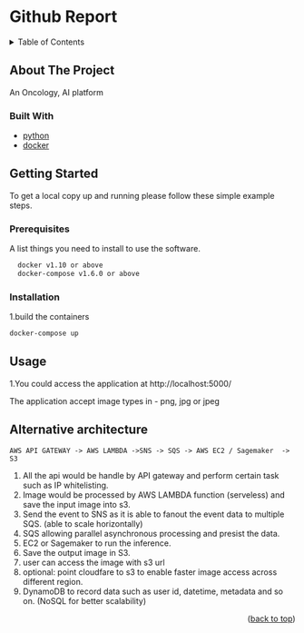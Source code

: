 # Github Report
<div id="top"></div>
<!-- TABLE OF CONTENTS -->
<details>
  <summary>Table of Contents</summary>
  <ol>
    <li>
      <a href="#about-the-project">About The Project</a>
      <ul>
        <li><a href="#built-with">Built With</a></li>
      </ul>
    </li>
    <li>
      <a href="#getting-started">Getting Started</a>
      <ul>
        <li><a href="#prerequisites">Prerequisites</a></li>
        <li><a href="#installation">Installation</a></li>
      </ul>
    </li>
    <li><a href="#usage">Usage</a></li>

  </ol>
</details>



<!-- ABOUT THE PROJECT -->
## About The Project

An Oncology, AI platform


### Built With


* [python](https://www.python.org)
* [docker](https://www.docker.com/)



<!-- GETTING STARTED -->
## Getting Started

To get a local copy up and running please follow these simple example steps.

### Prerequisites

A list things you need to install to use the software.

  ```sh
    docker v1.10 or above
    docker-compose v1.6.0 or above   
  ```
  
### Installation


1.build the containers
   ```sh
   docker-compose up
   ```


<!-- USAGE EXAMPLES -->
## Usage

1.You could access the application at http://localhost:5000/

The application accept image types in - png, jpg or jpeg
  
## Alternative architecture

    AWS API GATEWAY -> AWS LAMBDA ->SNS -> SQS -> AWS EC2 / Sagemaker  -> S3 
                            

1) All the api would be handle by API gateway and perform certain task such as IP whitelisting.
2) Image would be processed by AWS LAMBDA function (serveless) and save the input image into s3.
3) Send the event to SNS as it is able to fanout the event data to multiple SQS. (able to scale horizontally)
4) SQS allowing parallel asynchronous processing and presist the data.
5) EC2 or Sagemaker to run the inference.
6) Save the  output image in S3.
7) user can access the image with s3 url 
8) optional: point cloudfare to s3 to enable faster image access across different region.
9) DynamoDB to record data such as user id, datetime, metadata and so on. (NoSQL for better scalability)


    
<p align="right">(<a href="#top">back to top</a>)</p>